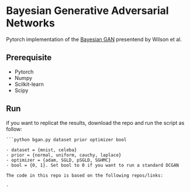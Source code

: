 # Bayesian Generative Adversarial Networks

Pytorch implementation of the [Bayesian GAN](https://arxiv.org/abs/1705.09558) presentend by Wilson et al. 



## Prerequisite
- Pytorch
- Numpy
- Scilkit-learn
- Scipy

## Run
if you want to replicat the results, download the repo and run the script as follow:


```cd IFT6756-BayesianGAN/src/
```python bgan.py dataset prior optimizer bool

- dataset = {mnist, celeba}
- prior = {normal, uniform, cauchy, laplace}
- optimizer = {adam, SGLD, pSGLD, SGHMC}
- bool = {0, 1}. Set bool to 0 if you want to run a standard DCGAN

The code in this repo is based on the following repos/links:

- 
